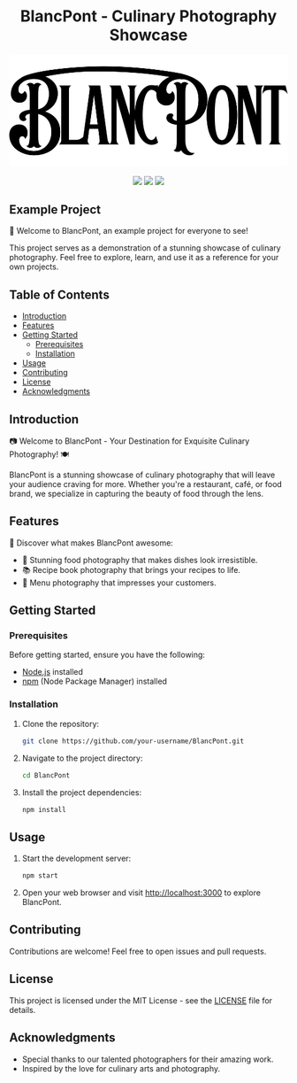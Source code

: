 <h1 align="center">BlancPont - Culinary Photography Showcase</h1>

<p align="center">
  <img src="https://github.com/TheMangoMonster/blancpont_website/blob/main/public/icons/logo.svg" alt="Project Screenshot">
</p>

<p align="center">
  <!-- Add some awesome badges here -->
  <img src="https://img.shields.io/badge/Made%20with-%E2%9D%A4-red.svg">
  <img src="https://img.shields.io/badge/Version-1.0-blue.svg">
  <img src="https://img.shields.io/badge/License-MIT-green.svg">
</p>

## Example Project

👋 Welcome to BlancPont, an example project for everyone to see!

This project serves as a demonstration of a stunning showcase of culinary photography. Feel free to explore, learn, and use it as a reference for your own projects.

## Table of Contents

- [Introduction](#introduction)
- [Features](#features)
- [Getting Started](#getting-started)
  - [Prerequisites](#prerequisites)
  - [Installation](#installation)
- [Usage](#usage)
- [Contributing](#contributing)
- [License](#license)
- [Acknowledgments](#acknowledgments)

## Introduction

📷 Welcome to BlancPont - Your Destination for Exquisite Culinary Photography! 🍽️

BlancPont is a stunning showcase of culinary photography that will leave your audience craving for more. Whether you're a restaurant, café, or food brand, we specialize in capturing the beauty of food through the lens.

## Features

🌟 Discover what makes BlancPont awesome:

- 📸 Stunning food photography that makes dishes look irresistible.
- 📚 Recipe book photography that brings your recipes to life.
- 🍔 Menu photography that impresses your customers.

## Getting Started

### Prerequisites

Before getting started, ensure you have the following:

- [Node.js](https://nodejs.org/) installed
- [npm](https://www.npmjs.com/) (Node Package Manager) installed

### Installation

1. Clone the repository:

   ```bash
   git clone https://github.com/your-username/BlancPont.git
   ```

2. Navigate to the project directory:

   ```bash
   cd BlancPont
   ```

3. Install the project dependencies:

   ```bash
   npm install
   ```

## Usage

1. Start the development server:

   ```bash
   npm start
   ```

2. Open your web browser and visit [http://localhost:3000](http://localhost:3000) to explore BlancPont.

## Contributing

Contributions are welcome! Feel free to open issues and pull requests.

## License

This project is licensed under the MIT License - see the [LICENSE](LICENSE) file for details.

## Acknowledgments

- Special thanks to our talented photographers for their amazing work.
- Inspired by the love for culinary arts and photography.
